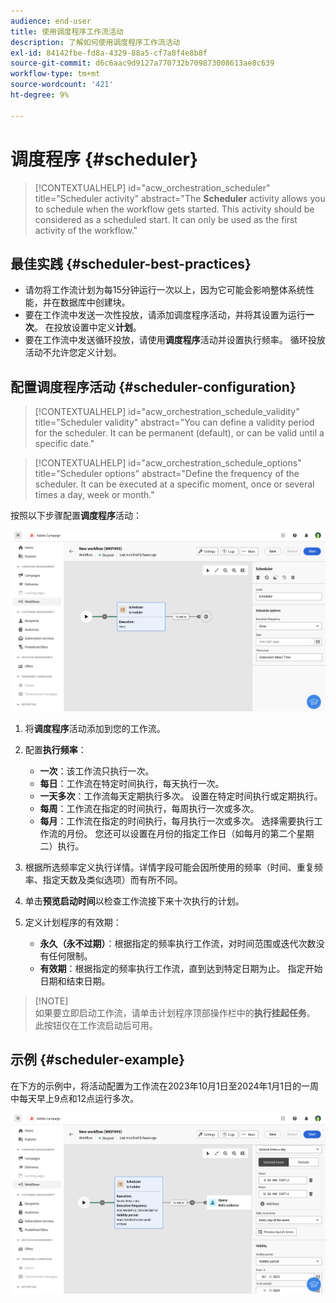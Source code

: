 ```yaml
---
audience: end-user
title: 使用调度程序工作流活动
description: 了解如何使用调度程序工作流活动
exl-id: 84142fbe-fd8a-4329-88a5-cf7a8f4e8b8f
source-git-commit: d6c6aac9d9127a770732b709873008613ae8c639
workflow-type: tm+mt
source-wordcount: '421'
ht-degree: 9%

---
```


# 调度程序 {#scheduler}

>[!CONTEXTUALHELP]
>id="acw_orchestration_scheduler"
>title="Scheduler activity"
>abstract="The **Scheduler** activity allows you to schedule when the workflow gets started. This activity should be considered as a scheduled start. It can only be used as the first activity of the workflow."

## 最佳实践 {#scheduler-best-practices}

* 请勿将工作流计划为每15分钟运行一次以上，因为它可能会影响整体系统性能，并在数据库中创建块。
* 要在工作流中发送一次性投放，请添加调度程序活动，并将其设置为运行&#x200B;**一次**。 在投放设置中定义&#x200B;**计划**。
* 要在工作流中发送循环投放，请使用&#x200B;**调度程序**&#x200B;活动并设置执行频率。 循环投放活动不允许您定义计划。

## 配置调度程序活动 {#scheduler-configuration}

>[!CONTEXTUALHELP]
>id="acw_orchestration_schedule_validity"
>title="Scheduler validity"
>abstract="You can define a validity period for the scheduler. It can be permanent (default), or can be valid until a specific date."

>[!CONTEXTUALHELP]
>id="acw_orchestration_schedule_options"
>title="Scheduler options"
>abstract="Define the frequency of the scheduler. It can be executed at a specific moment, once or several times a day, week or month."

按照以下步骤配置&#x200B;**调度程序**&#x200B;活动：

![调度程序活动配置接口](../assets/workflow-scheduler.png)

1. 将&#x200B;**调度程序**&#x200B;活动添加到您的工作流。

1. 配置&#x200B;**执行频率**：

   * **一次**：该工作流只执行一次。
   * **每日**：工作流在特定时间执行，每天执行一次。
   * **一天多次**：工作流每天定期执行多次。 设置在特定时间执行或定期执行。
   * **每周**：工作流在指定的时间执行，每周执行一次或多次。
   * **每月**：工作流在指定的时间执行，每月执行一次或多次。 选择需要执行工作流的月份。 您还可以设置在月份的指定工作日（如每月的第二个星期二）执行。

1. 根据所选频率定义执行详情。详情字段可能会因所使用的频率（时间、重复频率、指定天数及类似选项）而有所不同。

1. 单击&#x200B;**预览启动时间**&#x200B;以检查工作流接下来十次执行的计划。

1. 定义计划程序的有效期：

   * **永久（永不过期）**：根据指定的频率执行工作流，对时间范围或迭代次数没有任何限制。
   * **有效期**：根据指定的频率执行工作流，直到达到特定日期为止。 指定开始日期和结束日期。

>[!NOTE]\
如果要立即启动工作流，请单击计划程序顶部操作栏中的&#x200B;**执行挂起任务**。 此按钮仅在工作流启动后可用。

## 示例 {#scheduler-example}

在下方的示例中，将活动配置为工作流在2023年10月1日至2024年1月1日的一周中每天早上9点和12点运行多次。

![调度程序活动示例配置](../assets/workflow-scheduler2.png)